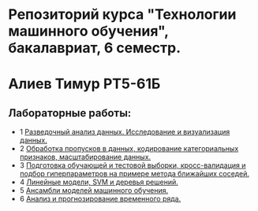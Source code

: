# Репозиторий курса "Технологии машинного обучения", бакалавриат, 6 семестр. 
# Алиев Тимур РТ5-61Б

## Лабораторные работы:
- 1 [Разведочный анализ данных. Исследование и визуализация данных.](https://github.com/Generat17/ml_course_2022/blob/main/lab_1/lab_1.ipynb)
- 2 [Обработка пропусков в данных, кодирование категориальных признаков, масштабирование данных.](https://github.com/Generat17/ml_course_2022/blob/main/lab_2/lab_2.ipynb)
- 3 [Подготовка обучающей и тестовой выборки, кросс-валидация и подбор гиперпараметров на примере метода ближайших соседей.](https://github.com/Generat17/ml_course_2022/blob/main/lab_3/lab_3.ipynb)
- 4 [Линейные модели, SVM и деревья решений.](https://github.com/Generat17/ml_course_2022/blob/main/lab_4/lab_4.ipynb)
- 5 [Ансамбли моделей машинного обучения.](https://github.com/Generat17/ml_course_2022/blob/main/lab_5/lab_5.ipynb)
- 6 [Анализ и прогнозирование временного ряда.]()
